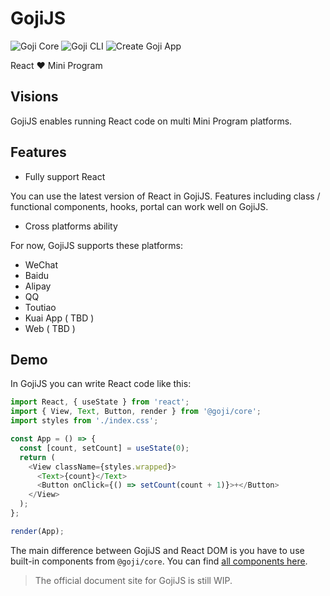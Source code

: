 # GojiJS

![Goji Core](https://img.shields.io/npm/v/@goji/core)
![Goji CLI](https://img.shields.io/npm/v/@goji/cli)
![Create Goji App](https://img.shields.io/npm/v/create-goji-app)

React ❤️ Mini Program

## Visions

GojiJS enables running React code on multi Mini Program platforms.

## Features

- Fully support React

You can use the latest version of React in GojiJS. Features including class / functional components,
hooks, portal can work well on GojiJS.

- Cross platforms ability

For now, GojiJS supports these platforms:

- WeChat
- Baidu
- Alipay
- QQ
- Toutiao
- Kuai App ( TBD )
- Web ( TBD )

## Demo

In GojiJS you can write React code like this:

```js
import React, { useState } from 'react';
import { View, Text, Button, render } from '@goji/core';
import styles from './index.css';

const App = () => {
  const [count, setCount] = useState(0);
  return (
    <View className={styles.wrapped}>
      <Text>{count}</Text>
      <Button onClick={() => setCount(count + 1)}>+</Button>
    </View>
  );
};

render(App);
```

The main difference between GojiJS and React DOM is you have to use built-in components from
`@goji/core`. You can find
[all components here](https://developers.weixin.qq.com/miniprogram/dev/component/).

> The official document site for GojiJS is still WIP.
